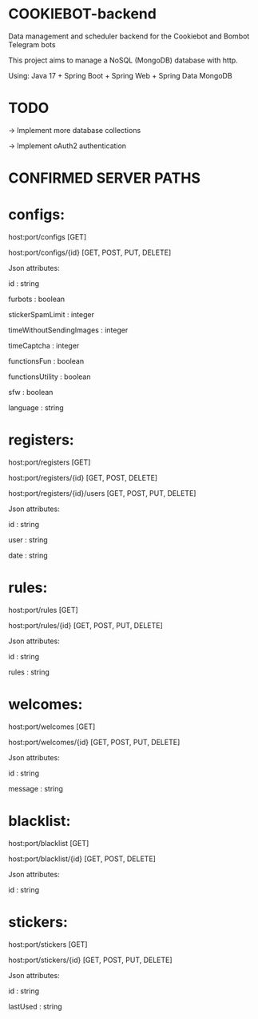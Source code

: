 # COOKIEBOT-backend
Data management and scheduler backend for the Cookiebot and Bombot Telegram bots

This project aims to manage a NoSQL (MongoDB) database with http.

Using: Java 17 + Spring Boot + Spring Web + Spring Data MongoDB

# TODO
-> Implement more database collections

-> Implement oAuth2 authentication 

# CONFIRMED SERVER PATHS
# configs:

host:port/configs [GET]

host:port/configs/{id} [GET, POST, PUT, DELETE] 

Json attributes:

id : string 

furbots : boolean

stickerSpamLimit : integer

timeWithoutSendingImages : integer

timeCaptcha : integer

functionsFun : boolean

functionsUtility : boolean

sfw : boolean

language : string

# registers:

host:port/registers [GET]

host:port/registers/{id} [GET, POST, DELETE]

host:port/registers/{id}/users [GET, POST, PUT, DELETE]

Json attributes:

id : string

user : string

date : string

# rules:

host:port/rules [GET]

host:port/rules/{id} [GET, POST, PUT, DELETE]

Json attributes:

id : string

rules : string


# welcomes:

host:port/welcomes [GET]

host:port/welcomes/{id} [GET, POST, PUT, DELETE]

Json attributes:

id : string

message : string

# blacklist:

host:port/blacklist [GET]

host:port/blacklist/{id} [GET, POST, DELETE]

Json attributes:

id : string

# stickers:

host:port/stickers [GET]

host:port/stickers/{id} [GET, POST, PUT, DELETE]

Json attributes:

id : string

lastUsed : string
